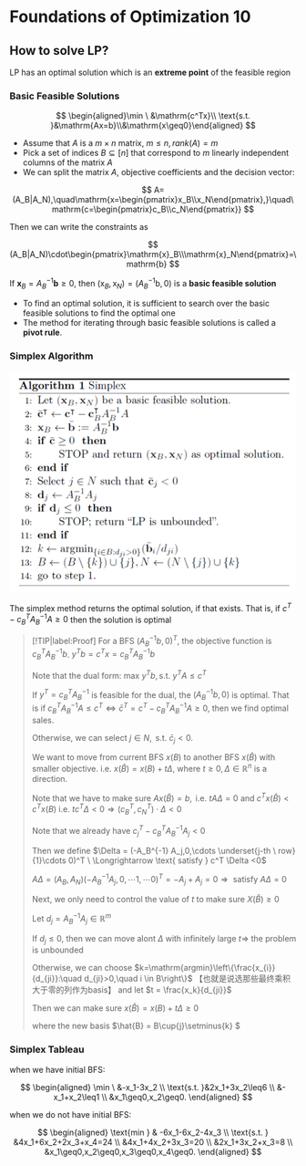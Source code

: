 # Foundations of Optimization 10

## How to solve LP?

LP has an optimal solution which is an **extreme point** of the feasible region

### Basic Feasible Solutions

$$
\begin{aligned}\min \ &\mathrm{c^Tx}\\ \text{s.t. }&\mathrm{Ax=b}\\&\mathrm{x\geq0}\end{aligned}
$$

- Assume that $A$ is a $m \times n$ matrix, $m \leq n, rank(A) = m$
- Pick a set of indices $B\subseteq[n]$ that correspond to $m$ linearly independent columns of the matrix $A$
- We can split the matrix $A$, objective coefficients and the decision vector:

$$
A=(A_B|A_N),\quad\mathrm{x=\begin{pmatrix}x_B\\x_N\end{pmatrix},}\quad\mathrm{c=\begin{pmatrix}c_B\\c_N\end{pmatrix}}
$$

Then we can write the constraints as

$$
(A_B|A_N)\cdot\begin{pmatrix}\mathrm{x}_B\\\mathrm{x}_N\end{pmatrix}=\mathrm{b}
$$

If $\mathbf{x}_B=A_B^{-1}\mathbf{b}\geq0$, then $(\mathrm{x}_B,\mathrm{x}_N)=(A_B^{-1}\mathrm{b},0)$ is a **basic feasible solution**

- To find an optimal solution, it is sufficient to search over the basic feasible solutions to find the optimal one
- The method for iterating through basic feasible solutions is called a **pivot rule**.

### Simplex Algorithm

<div align = 'center'>

![](../image/20231115CV1.png)
</div>

The simplex method returns the optimal solution, if that exists. That is, if $c^T-c_B^TA_B^{-1}A\geq0$ then the solution is optimal

> [!TIP|label:Proof]
> For a BFS $(A_B^{-1}b,0)^T$, the objective function is $c_B^TA_B^{-1}b$. $y^Tb = c^Tx = c_B^TA_B^{-1}b$ 
>
> Note that the dual form: $\text{max } y^Tb, \text{s.t. } y^TA \leq c^T$
>
> If $y^T = c_B^TA_B^{-1}$ is feasible for the dual, the $(A_B^{-1}b,0)$ is optimal. That is if $c_B^TA_B^{-1} A \leq c^T \Leftrightarrow \bar{c}^T = c^T - c_B^TA_B^{-1} A \geq 0$, then we find optimal sales.
>
> Otherwise, we can select $j \in N, \text{ s.t. } \bar{c}_j < 0$.
>
> We want to move from current BFS $x(B)$ to another BFS $x(\hat{B})$ with smaller objective. i.e. $x(\hat{B}) = x(B) + t\Delta$, where $t\geq 0, \Delta \in \mathbb{R}^n$ is a direction.
>
> Note that we have to make sure $Ax(\hat{B}) = b, \text{ i.e. } tA \Delta = 0$ and $c^T x(\hat{B}) < c^T x(B) \text{ i.e. } tc^T  \Delta <0 \Longrightarrow (c_{B}^{T},c_{N}^{T})\cdot\Delta<0$
>
> Note that we already have $c^T_j - c_B^TA_B^{-1} A_j < 0$
>
> Then we define $\Delta = (-A_B^{-1} A_j,0,\cdots \underset{j-th \ row}{1}\cdots 0)^T \ \Longrightarrow \text{ satisfy } c^T \Delta <0$
>
> $A \Delta = (A_B,A_N)(-A_B^{-1} A_j,0,\cdots 1,\cdots 0)^T = -A_j+A_j = 0 \Longrightarrow \text{ satisfy } A\Delta = 0$
>
> Next, we only need to control the value of $t$ to make sure $X(\hat{B}) \geq 0$
>
> Let $d_j = A_B^{-1} A_j \in \mathbb{R}^m$
>
> If $d_j \leq 0$, then we can move alont $\Delta$ with infinitely large $t \Rightarrow$ the problem is unbounded
>
> Otherwise, we can choose $k=\mathrm{argmin}\left\{\frac{x_{i}}{d_{ji}}:\quad d_{ji}>0,\quad i \in B\right\}$ 【也就是说选那些最终乘积大于零的列作为basis】 and let $t = \frac{x_k}{d_{ji}}$
>
> Then we can make sure $x(\hat{B}) = x(B)+t \Delta \geq 0$
> 
> where the new basis $\hat{B} = B\cup\{j\}\setminus\{k\} $



### Simplex Tableau

when we have initial BFS:

$$
\begin{aligned}
\min \ &-x_1-3x_2 \\
\text{s.t. }&2x_1+3x_2\leq6  \\
&-x_1+x_2\leq1 \\
&x_1\geq0,x_2\geq0.
\end{aligned}
$$


when we do not have initial BFS:

$$
\begin{aligned}
\text{min } & -6x_1-6x_2-4x_3  \\
\text{s.t. } &4x_1+6x_2+2x_3+x_4=24  \\
&4x_1+4x_2+3x_3=20 \\
&2x_1+3x_2+x_3=8 \\
&x_1\geq0,x_2\geq0,x_3\geq0,x_4\geq0.
\end{aligned}
$$





